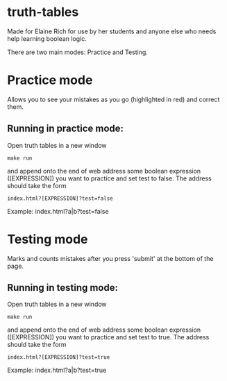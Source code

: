 truth-tables
============
Made for Elaine Rich for use by her students and anyone else who needs help learning boolean logic.

There are two main modes: Practice and Testing. 

Practice mode
=============
Allows you to see your mistakes as you go (highlighted in red) and correct them. 

Running in practice mode:
-------------------------
Open truth tables in a new window

    make run

and append onto the end of web address some boolean expression ([EXPRESSION]) you want to practice and set test to false. The address should take the form

    index.html?[EXPRESSION]?test=false

Example: 
index.html?a|b?test=false

Testing mode
============
Marks and counts mistakes after you press 'submit' at the bottom of the page.

Running in testing mode:
-------------------------
Open truth tables in a new window

    make run

and append onto the end of web address some boolean expression ([EXPRESSION]) you want to practice and set test to true. The address should take the form

    index.html?[EXPRESSION]?test=true

Example: 
index.html?a|b?test=true
